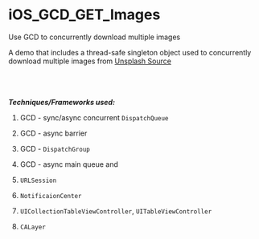 # iOS_GCD_GET_Images
Use GCD to concurrently download multiple images

  A demo that includes a thread-safe singleton object used to concurrently download multiple images from [Unsplash Source](https://source.unsplash.com/)

  <br/><br/><br/>
  *__Techniques/Frameworks used:__*

1. GCD - sync/async concurrent `DispatchQueue`

2. GCD - async barrier

3. GCD - `DispatchGroup`

4. GCD - async main queue and 

5. `URLSession`

6. `NotificaionCenter`

7. `UICollectionTableViewController`, `UITableViewController`

8. `CALayer`






